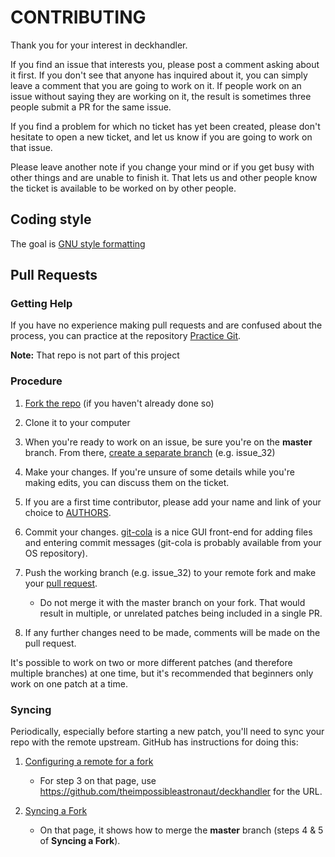 # CONTRIBUTING

Thank you for your interest in deckhandler.

If you find an issue that interests you, please post a comment asking
about it first. If you don't see that anyone has inquired about it, you
can simply leave a comment that you are going to work on it. If people
work on an issue without saying they are working on it, the result is
sometimes three people submit a PR for the same issue.

If you find a problem for which no ticket has yet been created, please
don't hesitate to open a new ticket, and let us know if you are going
to work on that issue.

Please leave another note if you change your mind or if you get busy
with other things and are unable to finish it. That lets us and other
people know the ticket is available to be worked on by other people.

## Coding style

The goal is [GNU style formatting](https://www.gnu.org/prep/standards/html_node/Formatting.html)

## Pull Requests

### Getting Help

If you have no experience making pull requests and are confused about
the process, you can practice at the repository [Practice
Git](https://github.com/grayghostvisuals/Practice-Git).

**Note:** That repo is not part of this project

### Procedure

1. [Fork the
repo](https://github.com/theimpossibleastronaut/deckhandler#fork-destination-box)
(if you haven't already done so)

2. Clone it to your computer

3. When you're ready to work on an issue, be sure you're on the
**master** branch. From there, [create a separate
branch](https://github.com/Kunena/Kunena-Forum/wiki/Create-a-new-branch-with-git-and-manage-branches)
(e.g. issue_32)

4. Make your changes. If you're unsure of some details while you're
making edits, you can discuss them on the ticket.

5. If you are a first time contributor, please add your name and link
of your choice to [AUTHORS](https://github.com/theimpossibleastronaut/deckhandler).

6. Commit your changes. [git-cola](https://git-cola.github.io/) is a
nice GUI front-end for adding files and entering commit messages
(git-cola is probably available from your OS repository).

7. Push the working branch (e.g. issue_32) to your remote fork and make
your [pull request](https://help.github.com/articles/creating-a-pull-request-from-a-fork/).
    * Do not merge it with the master branch on your fork. That would
    result in multiple, or unrelated patches being included in a single
    PR.

8. If any further changes need to be made, comments will be made on the
pull request.

It's possible to work on two or more different patches (and therefore
multiple branches) at one time, but it's recommended that beginners
only work on one patch at a time.

### Syncing ###

Periodically, especially before starting a new patch, you'll need to sync your
repo with the remote upstream. GitHub has instructions for doing this:

1. [Configuring a remote for a fork](https://help.github.com/articles/configuring-a-remote-for-a-fork/)
    * For step 3 on that page, use https://github.com/theimpossibleastronaut/deckhandler
    for the URL.

2. [Syncing a Fork](https://help.github.com/articles/syncing-a-fork/)
    * On that page, it shows how to merge the **master** branch (steps
    4 & 5 of **Syncing a Fork**).
